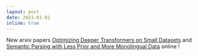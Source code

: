 ```yaml
---
layout: post
date: 2021-01-01
inline: true
---
```


New arxiv papers [Optimizing Deeper Transformers on Small Datasets](publications/) and [Semantic Parsing with Less Prior and More Monolingual Data](publications/) online !
